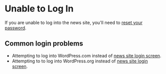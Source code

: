 # Unable to Log In

If you are unable to log into the news site, you'll need to [reset your password](../accessing-media-milwaukee/resetting-your-password.md).

## Common login problems

* Attempting to log into WordPress.com instead of [news site login screen](../accessing-media-milwaukee/logging-in-to-media-milwaukee.md).
* Attempting to to log into WordPress.org instead of [news site login screen](../accessing-media-milwaukee/logging-in-to-media-milwaukee.md).

